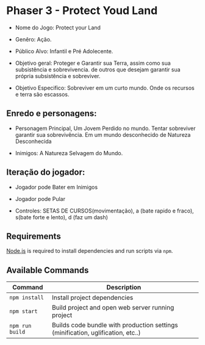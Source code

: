 # Phaser 3 - Protect Youd Land

- Nome do Jogo: Protect your Land

- Genêro: Ação.
- Público Alvo: Infantil e Pré Adolecente.

- Objetivo geral: Proteger e Garantir sua Terra, assim como sua subsistência e sobrevivencia. de outros que desejam garantir sua própria subsistência e sobreviver.

- Objetivo Especifico: Sobreviver em um curto mundo. Onde os recursos e terra são escassos.

## Enredo e personagens: 

- Personagem Principal, Um Jovem Perdido no mundo. Tentar sobreviver garantir sua sobrevivência. Em um mundo desconhecido de Natureza Desconhecida

- Inimigos: A Natureza Selvagem do Mundo. 

## Iteração do jogador:

- Jogador pode Bater em Inimigos

- Jogador pode Pular

- Controles: SETAS DE CURSOS(movimentação), a (bate rapido e fraco), s(bate forte e lento), d (faz um dash)


## Requirements

[Node.js](https://nodejs.org) is required to install dependencies and run scripts via `npm`.

## Available Commands

| Command | Description |
|---------|-------------|
| `npm install` | Install project dependencies |
| `npm start` | Build project and open web server running project |
| `npm run build` | Builds code bundle with production settings (minification, uglification, etc..) |

